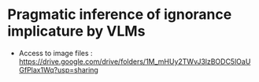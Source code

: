 # Pragmatic inference of ignorance implicature by VLMs

* Access to image files : <br>
https://drive.google.com/drive/folders/1M_mHUy2TWvJ3lzBODC5lOaUGfPlax1Wq?usp=sharing
